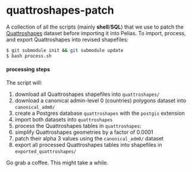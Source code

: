 # quattroshapes-patch

A collection of all the scripts (mainly **shell**/**SQL**) that we use to patch the
[Quattroshapes](http://quattroshapes.com/) dataset before importing it into Pelias. To import, process, and export
Quattroshapes into revised shapefiles:

```bash
$ git submodule init && git submodule update
$ bash process.sh
```

#### processing steps

The script will:
  1. download all Quattroshapes shapefiles into `quattroshapes/`
  2. download a canonical admin-level 0 (countries) polygons dataset into `canonical_adm0/`
  3. create a Postgres database `quattroshapes` with the `postgis` extension
  4. import both datasets into `quattroshapes`
  5. process the Quattroshapes tables in `quattroshapes`:
   1. simplify Quattroshapes geometries by a factor of 0.0001
   2. patch their alpha 3 values using the `canonical_adm0/` dataset
  6. export all processed Quattroshapes tables into shapefiles in `exported_quattroshapes/`

Go grab a coffee. This might take a while.
